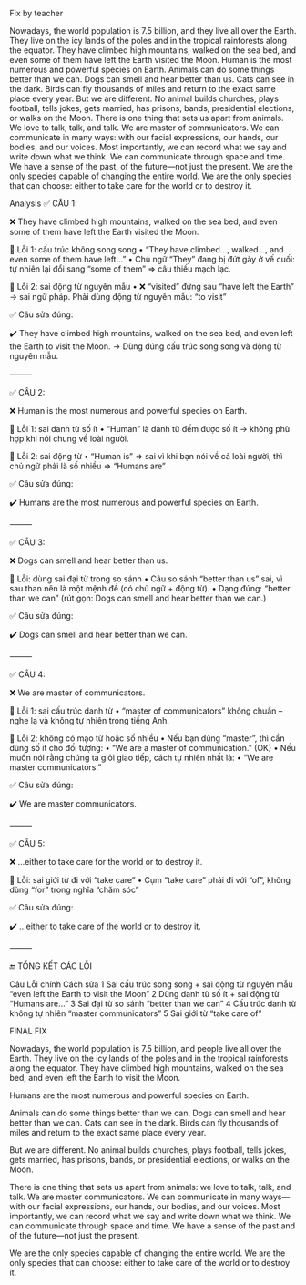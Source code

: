 Fix by teacher

Nowadays, the world population is 7.5 billion, and they live all over the Earth. They live on the icy lands of the poles and in the tropical rainforests along the equator. They have climbed high mountains, walked on the sea bed, and even some of them have left the Earth visited the Moon.
Human is the most numerous and powerful species on Earth.
Animals can do some things better than we can. Dogs can smell and hear better than us. Cats can see in the dark. Birds can fly thousands of miles and return to the exact same place every year.
But we are different. No animal builds churches, plays football, tells jokes, gets married, has prisons, bands, presidential elections, or walks on the Moon.
There is one thing that sets us apart from animals. We love to talk, talk, and talk. We are master of communicators. We can communicate in many ways: with our facial expressions, our hands, our bodies, and our voices. Most importantly, we can record what we say and write down what we think. We can communicate through space and time. We have a sense of the past, of the future—not just the present.
We are the only species capable of changing the entire world. We are the only species that can choose: either to take care for the world or to destroy it.

Analysis
✅ CÂU 1:

❌ They have climbed high mountains, walked on the sea bed, and even some of them have left the Earth visited the Moon.

🔴 Lỗi 1: cấu trúc không song song
	•	“They have climbed…, walked…, and even some of them have left…”
	•	Chủ ngữ “They” đang bị đứt gãy ở vế cuối: tự nhiên lại đổi sang “some of them” ⇒ câu thiếu mạch lạc.

🔴 Lỗi 2: sai động từ nguyên mẫu
	•	❌ “visited” đứng sau “have left the Earth” → sai ngữ pháp. Phải dùng động từ nguyên mẫu: “to visit”

✅ Câu sửa đúng:

✔️ They have climbed high mountains, walked on the sea bed, and even left the Earth to visit the Moon.
→ Dùng đúng cấu trúc song song và động từ nguyên mẫu.

⸻

✅ CÂU 2:

❌ Human is the most numerous and powerful species on Earth.

🔴 Lỗi 1: sai danh từ số ít
	•	“Human” là danh từ đếm được số ít → không phù hợp khi nói chung về loài người.

🔴 Lỗi 2: sai động từ
	•	“Human is” ⇒ sai vì khi bạn nói về cả loài người, thì chủ ngữ phải là số nhiều ⇒ “Humans are”

✅ Câu sửa đúng:

✔️ Humans are the most numerous and powerful species on Earth.

⸻

✅ CÂU 3:

❌ Dogs can smell and hear better than us.

🔴 Lỗi: dùng sai đại từ trong so sánh
	•	Câu so sánh “better than us” sai, vì sau than nên là một mệnh đề (có chủ ngữ + động từ).
	•	Dạng đúng: “better than we can” (rút gọn: Dogs can smell and hear better than we can.)

✅ Câu sửa đúng:

✔️ Dogs can smell and hear better than we can.

⸻

✅ CÂU 4:

❌ We are master of communicators.

🔴 Lỗi 1: sai cấu trúc danh từ
	•	“master of communicators” không chuẩn – nghe lạ và không tự nhiên trong tiếng Anh.

🔴 Lỗi 2: không có mạo từ hoặc số nhiều
	•	Nếu bạn dùng “master”, thì cần dùng số ít cho đối tượng:
	•	“We are a master of communication.” (OK)
	•	Nếu muốn nói rằng chúng ta giỏi giao tiếp, cách tự nhiên nhất là:
	•	“We are master communicators.”

✅ Câu sửa đúng:

✔️ We are master communicators.

⸻

✅ CÂU 5:

❌ …either to take care for the world or to destroy it.

🔴 Lỗi: sai giới từ đi với “take care”
	•	Cụm “take care” phải đi với “of”, không dùng “for” trong nghĩa “chăm sóc”

✅ Câu sửa đúng:

✔️ …either to take care of the world or to destroy it.

⸻

🔚 TỔNG KẾT CÁC LỖI

Câu	Lỗi chính	Cách sửa
1	Sai cấu trúc song song + sai động từ nguyên mẫu	“even left the Earth to visit the Moon”
2	Dùng danh từ số ít + sai động từ	“Humans are…”
3	Sai đại từ so sánh	“better than we can”
4	Cấu trúc danh từ không tự nhiên	“master communicators”
5	Sai giới từ	“take care of”

FINAL FIX

Nowadays, the world population is 7.5 billion, and people live all over the Earth. They live on the icy lands of the poles and in the tropical rainforests along the equator. They have climbed high mountains, walked on the sea bed, and even left the Earth to visit the Moon.

Humans are the most numerous and powerful species on Earth.

Animals can do some things better than we can. Dogs can smell and hear better than we can. Cats can see in the dark. Birds can fly thousands of miles and return to the exact same place every year.

But we are different. No animal builds churches, plays football, tells jokes, gets married, has prisons, bands, or presidential elections, or walks on the Moon.

There is one thing that sets us apart from animals: we love to talk, talk, and talk. We are master communicators. We can communicate in many ways—with our facial expressions, our hands, our bodies, and our voices. Most importantly, we can record what we say and write down what we think. We can communicate through space and time. We have a sense of the past and of the future—not just the present.

We are the only species capable of changing the entire world. We are the only species that can choose: either to take care of the world or to destroy it.